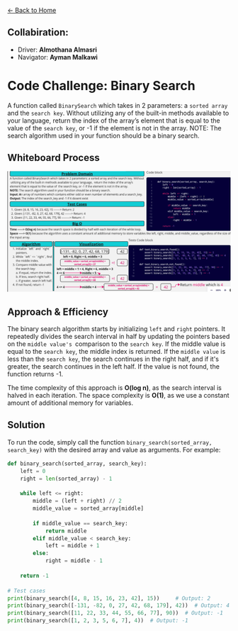 [&leftarrow; Back to Home](../README.md)

## Collabiration:

- Driver: **Almothana Almasri**
- Navigator: **Ayman Malkawi**

# Code Challenge: Binary Search

A function called `BinarySearch` which takes in 2 parameters: a `sorted array` and the `search key`. Without utilizing any of the built-in methods available to your language, return the index of the array’s element that is equal to the value of the `search key`, or -1 if the element is not in the array.
NOTE: The search algorithm used in your function should be a binary search.

## Whiteboard Process

![Whiteboard](../assets/array-binary-search2.png)

## Approach & Efficiency

The binary search algorithm starts by initializing `left` and `right` pointers. It repeatedly divides the search interval in half by updating the pointers based on the `middle value's `comparison to the `search key`. If the middle value is equal to the `search key`, the middle index is returned. If the `middle value` is less than the `search key`, the search continues in the right half, and if it's greater, the search continues in the left half. If the value is not found, the function returns -1.

The time complexity of this approach is **O(log n)**, as the search interval is halved in each iteration. The space complexity is **O(1)**, as we use a constant amount of additional memory for variables.

## Solution

To run the code, simply call the function `binary_search(sorted_array, search_key)` with the desired array and value as arguments. For example:

```python
def binary_search(sorted_array, search_key):
    left = 0
    right = len(sorted_array) - 1

    while left <= right:
        middle = (left + right) // 2
        middle_value = sorted_array[middle]

        if middle_value == search_key:
            return middle
        elif middle_value < search_key:
            left = middle + 1
        else:
            right = middle - 1

    return -1

# Test cases
print(binary_search([4, 8, 15, 16, 23, 42], 15))     # Output: 2
print(binary_search([-131, -82, 0, 27, 42, 68, 179], 42))  # Output: 4
print(binary_search([11, 22, 33, 44, 55, 66, 77], 90))  # Output: -1
print(binary_search([1, 2, 3, 5, 6, 7], 4))  # Output: -1
```